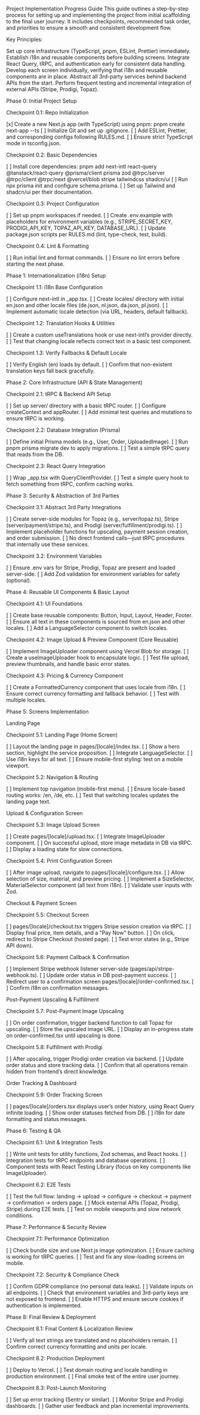 Project Implementation Progress Guide
This guide outlines a step-by-step process for setting up and implementing the project from initial scaffolding to the final user journey. It includes checkpoints, recommended task order, and priorities to ensure a smooth and consistent development flow.

Key Principles:

Set up core infrastructure (TypeScript, pnpm, ESLint, Prettier) immediately.
Establish i18n and reusable components before building screens.
Integrate React Query, tRPC, and authentication early for consistent data handling.
Develop each screen individually, verifying that i18n and reusable components are in place.
Abstract all 3rd-party services behind backend APIs from the start.
Perform frequent testing and incremental integration of external APIs (Stripe, Prodigi, Topaz).


Phase 0: Initial Project Setup

Checkpoint 0.1: Repo Initialization

 [x] Create a new Next.js app (with TypeScript) using pnpm: pnpm create next-app --ts
 [ ] Initialize Git and set up .gitignore.
 [ ] Add ESLint, Prettier, and corresponding configs following RULES.md.
 [ ] Ensure strict TypeScript mode in tsconfig.json.

Checkpoint 0.2: Basic Dependencies

 [ ] Install core dependencies: pnpm add next-intl react-query @tanstack/react-query @prisma/client prisma zod @trpc/server @trpc/client @trpc/next @vercel/blob stripe tailwindcss shadcn/ui
 [ ] Run npx prisma init and configure schema.prisma.
 [ ] Set up Tailwind and shadcn/ui per their documentation.

Checkpoint 0.3: Project Configuration

 [ ] Set up pnpm workspaces if needed.
 [ ] Create .env.example with placeholders for environment variables (e.g., STRIPE_SECRET_KEY, PRODIGI_API_KEY, TOPAZ_API_KEY, DATABASE_URL).
 [ ] Update package.json scripts per RULES.md (lint, type-check, test, build).

Checkpoint 0.4: Lint & Formatting

 [ ] Run initial lint and format commands.
 [ ] Ensure no lint errors before starting the next phase.


Phase 1: Internationalization (i18n) Setup

Checkpoint 1.1: i18n Base Configuration

 [ ] Configure next-intl in _app.tsx.
 [ ] Create locales/ directory with initial en.json and other locale files (de.json, nl.json, da.json, pl.json).
 [ ] Implement automatic locale detection (via URL, headers, default fallback).

Checkpoint 1.2: Translation Hooks & Utilities

 [ ] Create a custom useTranslations hook or use next-intl’s provider directly.
 [ ] Test that changing locale reflects correct text in a basic test component.

Checkpoint 1.3: Verify Fallbacks & Default Locale

 [ ] Verify English (en) loads by default.
 [ ] Confirm that non-existent translation keys fall back gracefully.


Phase 2: Core Infrastructure (API & State Management)

Checkpoint 2.1: tRPC & Backend API Setup

 [ ] Set up server/ directory with a basic tRPC router.
 [ ] Configure createContext and appRouter.
 [ ] Add minimal test queries and mutations to ensure tRPC is working.

Checkpoint 2.2: Database Integration (Prisma)

 [ ] Define initial Prisma models (e.g., User, Order, UploadedImage).
 [ ] Run pnpm prisma migrate dev to apply migrations.
 [ ] Test a simple tRPC query that reads from the DB.

Checkpoint 2.3: React Query Integration

 [ ] Wrap _app.tsx with QueryClientProvider.
 [ ] Test a simple query hook to fetch something from tRPC, confirm caching works.


Phase 3: Security & Abstraction of 3rd Parties

Checkpoint 3.1: Abstract 3rd Party Integrations

 [ ] Create server-side modules for Topaz (e.g., server/topaz.ts), Stripe (server/payment/stripe.ts), and Prodigi (server/fulfillment/prodigi.ts).
 [ ] Implement placeholder functions for upscaling, payment session creation, and order submission.
 [ ] No direct frontend calls—just tRPC procedures that internally use these services.

Checkpoint 3.2: Environment Variables

 [ ] Ensure .env vars for Stripe, Prodigi, Topaz are present and loaded server-side.
 [ ] Add Zod validation for environment variables for safety (optional).

Phase 4: Reusable UI Components & Basic Layout

Checkpoint 4.1: UI Foundations

 [ ] Create base reusable components: Button, Input, Layout, Header, Footer.
 [ ] Ensure all text in these components is sourced from en.json and other locales.
 [ ] Add a LanguageSelector component to switch locales.

Checkpoint 4.2: Image Upload & Preview Component (Core Reusable)

 [ ] Implement ImageUploader component using Vercel Blob for storage.
 [ ] Create a useImageUploader hook to encapsulate logic.
 [ ] Test file upload, preview thumbnails, and handle basic error states.

Checkpoint 4.3: Pricing & Currency Component

 [ ] Create a FormattedCurrency component that uses locale from i18n.
 [ ] Ensure correct currency formatting and fallback behavior.
 [ ] Test with multiple locales.


Phase 5: Screens Implementation

Landing Page

Checkpoint 5.1: Landing Page (Home Screen)

 [ ] Layout the landing page in pages/[locale]/index.tsx.
 [ ] Show a hero section, highlight the service proposition.
 [ ] Integrate LanguageSelector.
 [ ] Use i18n keys for all text.
 [ ] Ensure mobile-first styling: test on a mobile viewport.

Checkpoint 5.2: Navigation & Routing

 [ ] Implement top navigation (mobile-first menu).
 [ ] Ensure locale-based routing works: /en, /de, etc.
 [ ] Test that switching locales updates the landing page text.

Upload & Configuration Screen

Checkpoint 5.3: Image Upload Screen

 [ ] Create pages/[locale]/upload.tsx.
 [ ] Integrate ImageUploader component.
 [ ] On successful upload, store image metadata in DB via tRPC.
 [ ] Display a loading state for slow connections.

Checkpoint 5.4: Print Configuration Screen

 [ ] After image upload, navigate to pages/[locale]/configure.tsx.
 [ ] Allow selection of size, material, and preview pricing.
 [ ] Implement a SizeSelector, MaterialSelector component (all text from i18n).
 [ ] Validate user inputs with Zod.

Checkout & Payment Screen

Checkpoint 5.5: Checkout Screen

 [ ] pages/[locale]/checkout.tsx triggers Stripe session creation via tRPC.
 [ ] Display final price, item details, and a "Pay Now" button.
 [ ] On click, redirect to Stripe Checkout (hosted page).
 [ ] Test error states (e.g., Stripe API down).

Checkpoint 5.6: Payment Callback & Confirmation

 [ ] Implement Stripe webhook listener server-side (pages/api/stripe-webhook.ts).
 [ ] Update order status in DB post-payment success.
 [ ] Redirect user to a confirmation screen pages/[locale]/order-confirmed.tsx.
 [ ] Confirm i18n on confirmation messages.

Post-Payment Upscaling & Fulfillment

Checkpoint 5.7: Post-Payment Image Upscaling

 [ ] On order confirmation, trigger backend function to call Topaz for upscaling.
 [ ] Store the upscaled image URL.
 [ ] Display an in-progress state on order-confirmed.tsx until upscaling is done.

Checkpoint 5.8: Fulfillment with Prodigi

 [ ] After upscaling, trigger Prodigi order creation via backend.
 [ ] Update order status and store tracking data.
 [ ] Confirm that all operations remain hidden from frontend’s direct knowledge.

Order Tracking & Dashboard

Checkpoint 5.9: Order Tracking Screen

 [ ] pages/[locale]/orders.tsx displays user’s order history, using React Query infinite loading.
 [ ] Show order statuses fetched from DB.
 [ ] i18n for date formatting and status messages.

Phase 6: Testing & QA

Checkpoint 6.1: Unit & Integration Tests

 [ ] Write unit tests for utility functions, Zod schemas, and React hooks.
 [ ] Integration tests for tRPC endpoints and database operations.
 [ ] Component tests with React Testing Library (focus on key components like ImageUploader).

Checkpoint 6.2: E2E Tests

 [ ] Test the full flow: landing → upload → configure → checkout → payment → confirmation → orders page.
 [ ] Mock external APIs (Topaz, Prodigi, Stripe) during E2E tests.
 [ ] Test on mobile viewports and slow network conditions.


Phase 7: Performance & Security Review

Checkpoint 7.1: Performance Optimization

 [ ] Check bundle size and use Next.js image optimization.
 [ ] Ensure caching is working for tRPC queries.
 [ ] Test and fix any slow-loading screens on mobile.

Checkpoint 7.2: Security & Compliance Check

 [ ] Confirm GDPR compliance (no personal data leaks).
 [ ] Validate inputs on all endpoints.
 [ ] Check that environment variables and 3rd-party keys are not exposed to frontend.
 [ ] Enable HTTPS and ensure secure cookies if authentication is implemented.

Phase 8: Final Review & Deployment

Checkpoint 8.1: Final Content & Localization Review

 [ ] Verify all text strings are translated and no placeholders remain.
 [ ] Confirm correct currency formatting and units per locale.

Checkpoint 8.2: Production Deployment

 [ ] Deploy to Vercel.
 [ ] Test domain routing and locale handling in production environment.
 [ ] Final smoke test of the entire user journey.

Checkpoint 8.3: Post-Launch Monitoring

 [ ] Set up error tracking (Sentry or similar).
 [ ] Monitor Stripe and Prodigi dashboards.
 [ ] Gather user feedback and plan incremental improvements.
